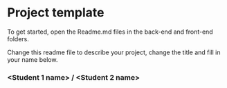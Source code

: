 # Project template

To get started, open the Readme.md files in the back-end and front-end folders.

Change this readme file to describe your project, change the title and fill in your name below.

### \<Student 1 name\> / \<Student 2 name\>
